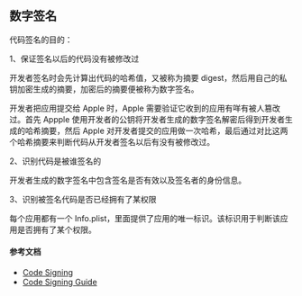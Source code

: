 ## 数字签名

代码签名的目的：

1、保证签名以后的代码没有被修改过

开发者签名时会先计算出代码的哈希值，又被称为摘要 digest，然后用自己的私钥加密生成的摘要，加密后的摘要便被称为数字签名。

开发者把应用提交给 Apple 时，Apple 需要验证它收到的应用有咩有被人篡改过。首先 Appple 使用开发者的公钥将开发者生成的数字签名解密后得到开发者生成的哈希摘要，然后 Apple 对开发者提交的应用做一次哈希，最后通过对比这两个哈希摘要来判断代码从开发者签名以后有没有被修改过。

2、识别代码是被谁签名的

开发者生成的数字签名中包含签名是否有效以及签名者的身份信息。

3、识别被签名代码是否已经拥有了某权限

每个应用都有一个 Info.plist，里面提供了应用的唯一标识。该标识用于判断该应用是否拥有了某个权限。

#### 参考文档

* [Code Signing](https://developer.apple.com/support/code-signing/)
* [Code Signing Guide](https://developer.apple.com/library/mac/documentation/Security/Conceptual/CodeSigningGuide/AboutCS/AboutCS.html#//apple_ref/doc/uid/TP40005929-CH3-SW3)
